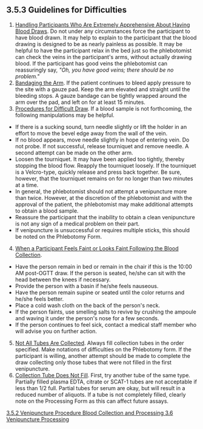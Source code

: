 ## 3.5.3 Guidelines for Difficulties

1. <u>Handling Participants Who Are Extremely Apprehensive About Having Blood Draws</u>.  Do not under any circumstances force the participant to have blood drawn.  It may help to explain to the participant that the blood drawing is designed to be as nearly painless as possible.  It may be helpful to have the participant relax in the bed just so the phlebotomist can check the veins in the participant's arms, without actually drawing blood.  If the participant has good veins the phlebotomist can reassuringly say, _"Oh, you have good veins; there should be no problem."_
2. <u>Bandaging the Arm</u>.  If the patient continues to bleed apply pressure to the site with a gauze pad.  Keep the arm elevated and straight until the bleeding stops.  A gauze bandage can be tightly wrapped around the arm over the pad, and left on for at least 15 minutes.
3. <u>Procedures for Difficult Draw</u>.  If a blood sample is not forthcoming, the following manipulations may be helpful.
 * If there is a sucking sound, turn needle slightly or lift the holder in an effort to move the bevel edge away from the wall of the vein.
 * If no blood appears, move needle slightly in hope of entering vein.  Do not probe.  If not successful, release tourniquet and remove needle.  A second attempt can be made on the other arm.
 * Loosen the tourniquet.  It may have been applied too tightly, thereby stopping the blood flow.  Reapply the tourniquet loosely.  If the tourniquet is a Velcro-type, quickly release and press back together.  Be sure, however, that the tourniquet remains on for no longer than two minutes at a time.
 * In general, the phlebotomist should not attempt a venipuncture more than twice. However, at the discretion of the phlebotomist and with the approval of the patient, the phlebotomist may make additional attempts to obtain a blood sample.
 * Reassure the participant that the inability to obtain a clean venipuncture is not any sign of a medical problem on their part.
 * If venipuncture is unsuccessful or requires multiple sticks, this should be noted on the Phlebotomy Form.
4. <u>When a Participant Feels Faint or Looks Faint Following the Blood Collection</u>.
 * Have the person remain in bed or remain in the chair if this is the 10:00 AM post-OGTT draw.  If the person is seated, he/she can sit with the head between the knees if necessary.
 * Provide the person with a basin if he/she feels nauseous.
 * Have the person remain supine or seated until the color returns and he/she feels better.
 * Place a cold wash cloth on the back of the person's neck.
 * If the person faints, use smelling salts to revive by crushing the ampoule and waving it under the person's nose for a few seconds.
 * If the person continues to feel sick, contact a medical staff member who will advise you on further action.
5. <u>Not All Tubes Are Collected</u>. Always fill collection tubes in the order specified.  Make notations of difficulties on the Phlebotomy form.  If the participant is willing, another attempt should be made to complete the draw collecting only those tubes that were not filled in the first venipuncture.
6. <u>Collection Tube Does Not Fill</u>. First, try another tube of the same type.  Partially filled plasma EDTA, citrate or SCAT-1 tubes are not acceptable if less than 1/2 full.  Partial tubes for serum are okay, but will result in a reduced number of aliquots.  If a tube is not completely filled, clearly note on the Processing Form as this can affect future assays.


<div class="center">
<div class="btn-group">
  <a href=":pages_path:/manuals/blood-collection-processing/3-05-02-venipuncture-procedure.md" class="btn btn-default">
    <span class="glyphicon glyphicon-chevron-left"></span>
    3.5.2 Venipuncture Procedure
  </a>

  <a href=":pages_path:/manuals/blood-collection-processing" class="btn btn-default">
    <span class="glyphicon glyphicon-chevron-up"></span>
    Blood Collection and Processing
  </a>

  <a href=":pages_path:/manuals/blood-collection-processing/3-06-01-overview.md" class="btn btn-success">
    3.6 Venipuncture Processing
    <span class="glyphicon glyphicon-chevron-right"></span>
  </a>
</div>
</div>
